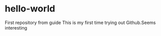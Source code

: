 # hello-world
First repository from guide
This is my first time trying out Github.Seems interesting
